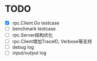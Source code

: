 # TODO

- [x] rpc.Client.Go testcase
- [ ] benchmark testcase
- [ ] rpc.Server结构优化
- [ ] rpc.Client增加TraceID, Verbose等支持
- [ ] debug log
- [ ] input/output log

